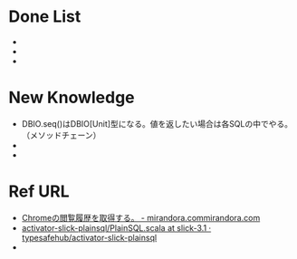 # Done List

* 
* 
* 

# New Knowledge

* DBIO.seq()はDBIO[Unit]型になる。値を返したい場合は各SQLの中でやる。（メソッドチェーン）
* 
* 

# Ref URL

* [Chromeの閲覧履歴を取得する。 \- mirandora\.commirandora\.com](http://www.mirandora.com/?p=697)
* [activator\-slick\-plainsql/PlainSQL\.scala at slick\-3\.1 · typesafehub/activator\-slick\-plainsql](https://github.com/typesafehub/activator-slick-plainsql/blob/slick-3.1/src/main/scala/PlainSQL.scala)
* 
